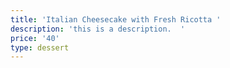 ```yaml
---
title: 'Italian Cheesecake with Fresh Ricotta '
description: 'this is a description.  '
price: '40'
type: dessert
---
```


